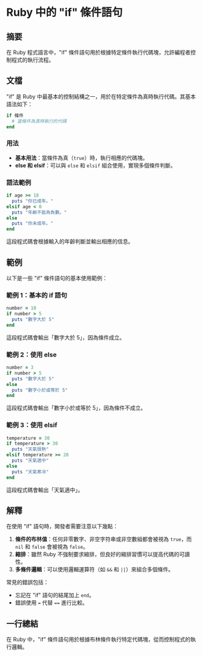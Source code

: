 <!--
Meta Description: # Ruby 中的 "if" 條件語句 ## 摘要 在 Ruby 程式語言中，"if" 條件語句用於根據特定條件執行代碼塊，允許編程者控制程式的執行流程。 ## 文檔 "if" 是 Ruby 中最基本的控制結構之一，用於在特定條件為真時執行代碼。其基本語法如下： ```ruby if 條件 # 當條...
Meta Keywords: ruby, puts, end, else, elsif
-->

# Ruby 中的 "if" 條件語句

## 摘要
在 Ruby 程式語言中，"if" 條件語句用於根據特定條件執行代碼塊，允許編程者控制程式的執行流程。

## 文檔
"if" 是 Ruby 中最基本的控制結構之一，用於在特定條件為真時執行代碼。其基本語法如下：

```ruby
if 條件
  # 當條件為真時執行的代碼
end
```

### 用法
- **基本用法**：當條件為真（`true`）時，執行相應的代碼塊。
- **else 和 elsif**：可以與 `else` 和 `elsif` 組合使用，實現多個條件判斷。

### 語法範例
```ruby
if age >= 18
  puts "你已成年。"
elsif age < 0
  puts "年齡不能為負數。"
else
  puts "你未成年。"
end
```

這段程式碼會根據輸入的年齡判斷並輸出相應的信息。

## 範例
以下是一些 "if" 條件語句的基本使用範例：

### 範例 1：基本的 if 語句
```ruby
number = 10
if number > 5
  puts "數字大於 5"
end
```
這段程式碼會輸出「數字大於 5」，因為條件成立。

### 範例 2：使用 else
```ruby
number = 3
if number > 5
  puts "數字大於 5"
else
  puts "數字小於或等於 5"
end
```
這段程式碼會輸出「數字小於或等於 5」，因為條件不成立。

### 範例 3：使用 elsif
```ruby
temperature = 30
if temperature > 30
  puts "天氣很熱"
elsif temperature >= 20
  puts "天氣適中"
else
  puts "天氣寒冷"
end
```
這段程式碼會輸出「天氣適中」。

## 解釋
在使用 "if" 語句時，開發者需要注意以下幾點：

1. **條件的布林值**：任何非零數字、非空字符串或非空數組都會被視為 `true`，而 `nil` 和 `false` 會被視為 `false`。
2. **縮排**：雖然 Ruby 不強制要求縮排，但良好的縮排習慣可以提高代碼的可讀性。
3. **多條件邏輯**：可以使用邏輯運算符（如 `&&` 和 `||`）來組合多個條件。

常見的錯誤包括：
- 忘記在 "if" 語句的結尾加上 `end`。
- 錯誤使用 `=` 代替 `==` 進行比較。

## 一行總結
在 Ruby 中，"if" 條件語句用於根據布林條件執行特定代碼塊，從而控制程式的執行邏輯。